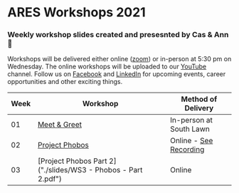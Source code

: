 # ARES Workshops 2021
### Weekly workshop slides created and presesnted by Cas & Ann 🚀

Workshops will be delivered either online ([zoom](https://unimelb.zoom.us/j/85679426097?pwd=Z1NqdjZQdzVKaVVFZmdTUmJrQVJpdz09)) or in-person at 5:30 pm on Wednesday. The online workshops will be uploaded to our [YouTube](https://www.youtube.com/channel/UCSasWA_I84a9hVrnzslJ3YQ) channel. Follow us on  [Facebook](https://www.facebook.com/unimelbARES) and [LinkedIn](https://www.linkedin.com/company/aerospace-rocket-engineering-society/posts/?feedView=all) for upcoming events, career opportunities and other exciting things.


|Week|Workshop|Method of Delivery|
|---|---|---|
|01|[Meet & Greet](./slides/ws1.pdf)|In-person at South Lawn|
|02|[Project Phobos](./slides/ws2.pdf)|Online - [See Recording](https://www.youtube.com/watch?v=kmtaQ6ULfso&t=1489s)|
|03|[Project Phobos Part 2]("./slides/WS3 - Phobos - Part 2.pdf")|Online
